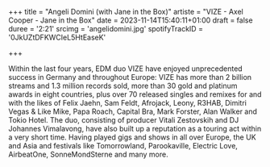 +++
title = "Angeli Domini (with Jane in the Box)"
artiste = "VIZE - Axel Cooper - Jane in the Box"
date = 2023-11-14T15:40:11+01:00
draft = false
duree = '2:21'
srcimg = 'angelidomini.jpg'
spotifyTrackID = '0JkUZtDFKWCIeL5HtEaseK'

+++

Within the last four years, EDM duo VIZE have enjoyed unprecedented success in Germany and throughout Europe: VIZE has more than 2 billion streams and 1.3 million records sold, more than 30 gold and platinum awards in eight countries, plus over 70 released singles and remixes for and with the likes of Felix Jaehn, Sam Feldt, Afrojack, Leony, R3HAB, Dimitri Vegas & Like Mike, Papa Roach, Capital Bra, Mark Forster, Alan Walker and Tokio Hotel.
The duo, consisting of producer Vitali Zestovskih and DJ Johannes Vimalavong, have also built up a reputation as a touring act within a very short time. Having played gigs and shows in all over Europe, the UK and Asia and festivals like Tomorrowland, Parookaville, Electric Love, AirbeatOne, SonneMondSterne and many more.